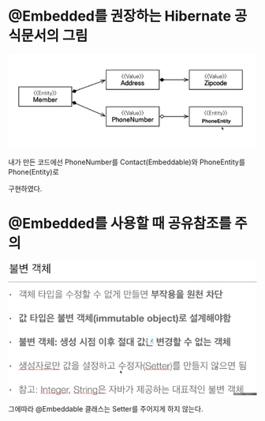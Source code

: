 # @Embedded를 권장하는 Hibernate 공식문서의 그림

![img.png](../../../../../../docs/file/embed.png)

내가 만든 코드에선 PhoneNumber를 Contact(Embeddable)와 PhoneEntity를 Phone(Entity)로

구현하였다.

# @Embedded를 사용할 때 공유참조를 주의

![img.png](../../../../../../docs/file/embed2.png)

그에따라 @Embeddable 클래스는 Setter를 주어지게 하지 않는다.